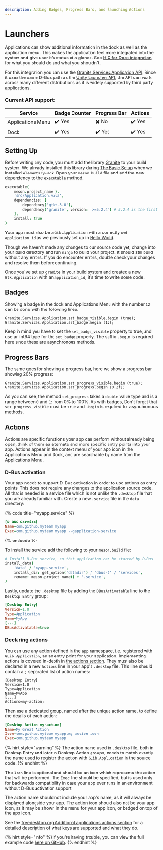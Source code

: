 ```yaml
---
description: Adding Badges, Progress Bars, and launching Actions
---
```


# Launchers

Applications can show additional information in the dock as well as the application menu. This makes the application feel more integrated into the system and give user it's status at a glance. See [HIG for Dock integration](https://docs.elementary.io/hig/widgets/providing-feedback#dock-integration) for what you should do and what you shouldn't.

For this integration you can use the [Granite.Services.Application API](https://valadoc.org/granite/Granite.Services.Application.html). Since it uses the same D-Bus path as the [Unity Launcher API](https://valadoc.org/unity/Unity.LauncherEntry.html), the API can work across many different distributions as it is widely supported by third party applications.

### Current API support:

| Service           | Badge Counter | Progress Bar | Actions |
| ----------------- | ------------- | ------------ | ------- |
| Applications Menu | ✔️ Yes        | ✖️ No        | ✔️ Yes  |
| Dock              | ✔️ Yes        | ✔️ Yes       | ✔️ Yes  |

## Setting Up

Before writing any code, you must add the library [Granite](https://valadoc.org/granite/Granite.html) to your build system. We already installed this library during [The Basic Setup](../writing-apps/the-basic-setup.md) when we installed `elementary-sdk`. Open your `meson.build` file and add the new dependency to the `executable` method.

```coffeescript
executable(
    meson.project_name(),
    'src/Application.vala',
    dependencies: [
        dependency('gtk+-3.0'),
        dependency('granite', version: '>=5.2.4') # 5.2.4 is the first release to support the Launcher API
    ],
    install: true
)
```

Your app must also be a `Gtk.Application` with a correctly set `application_id` as we previously set up in [Hello World](../writing-apps/hello-world.md#gtk.application).

Though we haven't made any changes to our source code yet, change into your build directory and run `ninja` to build your project. It should still build without any errors. If you do encounter errors, double check your changes and resolve them before continuing.

Once you've set up `granite` in your build system and created a new `Gtk.Application` with an `application_id`, it's time to write some code.

## Badges

Showing a badge in the dock and Applications Menu with the number `12` can be done with the following lines:

```vala
Granite.Services.Application.set_badge_visible.begin (true);
Granite.Services.Application.set_badge.begin (12);
```

Keep in mind you have to set the `set_badge_visible` property to true, and use an int64 type for the `set_badge` property. The suffix `.begin` is required here since these are asynchronous methods.

## Progress Bars

The same goes for showing a progress bar, here we show a progress bar showing 20% progress:

```vala
Granite.Services.Application.set_progress_visible.begin (true);
Granite.Services.Application.set_progress.begin (0.2f);
```

As you can see, the method `set_progress` takes a `double` value type and is a range between `0` and `1`: from 0% to 100%. As with badges, Don't forget that `set_progress_visible` must be `true` and `.begin` is required for asynchronous methods.

## Actions

Actions are specific functions your app can perform without already being open; think of them as alternate and more specific entry points into your app. Actions appear in the context menu of your app icon in the Applications Menu and Dock, and are searchable by name from the Applications Menu.

### D-Bus activation

Your app needs to support D-Bus activation in order to use actions as entry points. This does not require any changes to the application source code. All that is needed is a service file which is not unlike the `.desktop` file that you are already familiar with. Create a new `.service` file in the `data` directory:

{% code title="myapp.service" %}
```ini
[D-BUS Service]
Name=com.github.myteam.myapp
Exec=com.github.myteam.myapp --gapplication-service
```
{% endcode %}

To install the service add the following to your `meson.build` file:

```coffeescript
# Install D-Bus service, so that application can be started by D-Bus
install_data(
    'data' / 'myapp.service',
    install_dir: get_option('datadir') / 'dbus-1' / 'services',
    rename: meson.project_name() + '.service',
)
```

Lastly, update the `.desktop` file by adding the `DBusActivatable` line to the `Desktop Entry` group:

```ini
[Desktop Entry]
Version=1.0
Type=Application
Name=MyApp
[...]
DBusActivatable=true
```

### Declaring actions

You can use any action defined in the `app` namespace, i.e. registered with `GLib.Application`, as an entry point for your application. Implementing actions is covered in-depth in [the actions section](actions/). They must also be declared in a new `Actions` line in your app's `.desktop` file. This line should contain a `;` separated list of action names:

<pre class="language-ini"><code class="lang-ini">[Desktop Entry]
Version=1.0
Type=Application
Name=MyApp
<strong>[...]
</strong>Actions=my-action;
</code></pre>

Then use a dedicated group, named after the unique action name, to define the details of each action:

```ini
[Desktop Action my-action]
Name=My Great Action
Icon=com.github.myteam.myapp.my-action-icon
Exec=com.github.myteam.myapp
```

{% hint style="warning" %}
The action name used in `.desktop` file, both in Desktop Entry and later in Desktop Action groups, needs to match exactly the name used to register the action with `GLib.Application` in the source code.
{% endhint %}

The `Icon` line is optional and should be an icon which represents the action that will be performed. The `Exec` line should be specified, but is used only for backwards compatibility in case your app ever runs in an environment without D-Bus activation support.

The action name should not include your app's name, as it will always be displayed alongside your app. The action icon should also not be your app icon, as it may be shown in the menu for your app icon, or badged on top of the app icon.

See the [freedesktop.org Additional applications actions section](https://standards.freedesktop.org/desktop-entry-spec/latest/ar01s11.html) for a detailed description of what keys are supported and what they do.

{% hint style="info" %}
If you're having trouble, you can view the full example code [here on GitHub](https://github.com/vala-lang/examples/tree/glib-action).
{% endhint %}
